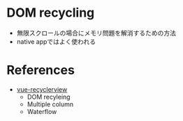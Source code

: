 # DOM recycling

* 無限スクロールの場合にメモリ問題を解消するための方法
* native appではよく使われる


# References

+ [vue-recyclerview](https://github.com/hilongjw/vue-recyclerview)
  + DOM recyleing
  + Multiple column
  + Waterflow